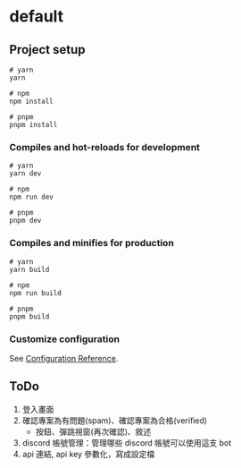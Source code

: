 # default

## Project setup

```
# yarn
yarn

# npm
npm install

# pnpm
pnpm install
```

### Compiles and hot-reloads for development

```
# yarn
yarn dev

# npm
npm run dev

# pnpm
pnpm dev
```

### Compiles and minifies for production

```
# yarn
yarn build

# npm
npm run build

# pnpm
pnpm build
```

### Customize configuration

See [Configuration Reference](https://vitejs.dev/config/).


## ToDo

1. 登入畫面
2. 確認專案為有問題(spam)、確認專案為合格(verified)
   - 按鈕、彈跳視窗(再次確認)、敘述
3. discord 帳號管理：管理哪些 discord 帳號可以使用這支 bot
4. api 連結, api key 參數化，寫成設定檔

